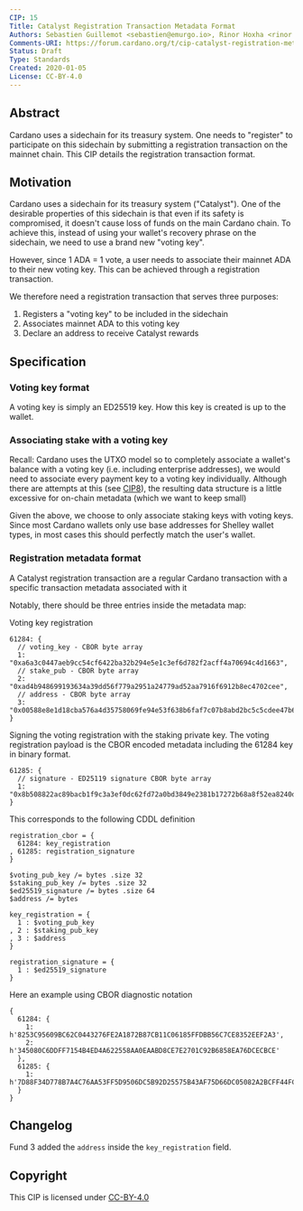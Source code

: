 ```yaml
---
CIP: 15
Title: Catalyst Registration Transaction Metadata Format
Authors: Sebastien Guillemot <sebastien@emurgo.io>, Rinor Hoxha <rinor.hoxha@iohk.io>, Mikhail Zabaluev <mikhail.zabaluev@iohk.io>
Comments-URI: https://forum.cardano.org/t/cip-catalyst-registration-metadata-format/44038
Status: Draft
Type: Standards
Created: 2020-01-05
License: CC-BY-4.0
---
```


## Abstract

Cardano uses a sidechain for its treasury system. One needs to "register" to participate on this sidechain by submitting a registration transaction on the mainnet chain. This CIP details the registration transaction format.

## Motivation

Cardano uses a sidechain for its treasury system ("Catalyst"). One of the desirable properties of this sidechain is that even if its safety is compromised, it doesn't cause loss of funds on the main Cardano chain. To achieve this, instead of using your wallet's recovery phrase on the sidechain, we need to use a brand new "voting key".

However, since 1 ADA = 1 vote, a user needs to associate their mainnet ADA to their new voting key. This can be achieved through a registration transaction.

We therefore need a registration transaction that serves three purposes:

1. Registers a "voting key" to be included in the sidechain
2. Associates mainnet ADA to this voting key
3. Declare an address to receive Catalyst rewards

## Specification

### Voting key format

A voting key is simply an ED25519 key. How this key is created is up to the wallet.

### Associating stake with a voting key

Recall: Cardano uses the UTXO model so to completely associate a wallet's balance with a voting key (i.e. including enterprise addresses), we would need to associate every payment key to a voting key individually. Although there are attempts at this (see [CIP8](../CIP-0008/CIP-0008.md)), the resulting data structure is a little excessive for on-chain metadata (which we want to keep small)

Given the above, we choose to only associate staking keys with voting keys. Since most Cardano wallets only use base addresses for Shelley wallet types, in most cases this should perfectly match the user's wallet.

### Registration metadata format

A Catalyst registration transaction are a regular Cardano transaction with a specific transaction metadata associated with it

Notably, there should be three entries inside the metadata map:

Voting key registration
```
61284: {
  // voting_key - CBOR byte array
  1: "0xa6a3c0447aeb9cc54cf6422ba32b294e5e1c3ef6d782f2acff4a70694c4d1663",
  // stake_pub - CBOR byte array
  2: "0xad4b948699193634a39dd56f779a2951a24779ad52aa7916f6912b8ec4702cee",
  // address - CBOR byte array
  3: "0x00588e8e1d18cba576a4d35758069fe94e53f638b6faf7c07b8abd2bc5c5cdee47b60edc7772855324c85033c638364214cbfc6627889f81c4"
}
```

Signing the voting registration with the staking private key. The voting registration payload is the CBOR encoded metadata including the 61284 key in binary format.
```
61285: {
  // signature - ED25119 signature CBOR byte array
  1: "0x8b508822ac89bacb1f9c3a3ef0dc62fd72a0bd3849e2381b17272b68a8f52ea8240dcc855f2264db29a8512bfcd522ab69b982cb011e5f43d0154e72f505f007"
}
```

This corresponds to the following CDDL definition

```
registration_cbor = {
  61284: key_registration
, 61285: registration_signature
}

$voting_pub_key /= bytes .size 32
$staking_pub_key /= bytes .size 32
$ed25519_signature /= bytes .size 64
$address /= bytes

key_registration = {
  1 : $voting_pub_key
, 2 : $staking_pub_key
, 3 : $address
}

registration_signature = {
  1 : $ed25519_signature
}
```

Here an example using CBOR diagnostic notation

```
{
  61284: {
    1: h'8253C95609BC62C0443276FE2A1872B87CB11C06185FFDBB56C7CE8352EEF2A3',
    2: h'345080C6DDFF7154B4ED4A622558AA0EAABD8CE7E2701C92B6858EA76DCECBCE'
  },
  61285: {
    1: h'7D88F34D778B7A4C76AA53FF5D9506DC5B92D25575B43AF75D66DC05082A2BCFF44FCEDDAB15DBA0C23C56A09A15367A9803E24A388AAFB8498EF72190407B0D'
  }
}
```

## Changelog

Fund 3 added the `address` inside the `key_registration` field.

## Copyright

This CIP is licensed under [CC-BY-4.0](https://creativecommons.org/licenses/by/4.0/legalcode)
